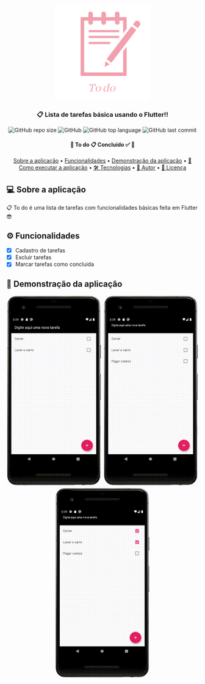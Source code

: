 <p align="center">
  <img src="https://github.com/claylton/to_do/blob/master/readme-elements/banner.png" height="250" width="250" alt="Unform" />
</p>

<h3 align="center">
  📋 Lista de tarefas básica usando o Flutter!!
</h3>

<div align="center">
  
 ![GitHub repo size](https://img.shields.io/github/repo-size/claylton/to_do)
 ![GitHub](https://img.shields.io/github/license/claylton/to_do)
 ![GitHub top language](https://img.shields.io/github/languages/top/claylton/to_do)
 ![GitHub last commit](https://img.shields.io/github/last-commit/claylton/to_do)

</div>

<h4 align="center"> 
	🚧  To do 📋 Concluído ✅ 🚧
</h4>

<p align="center">
 <a href="#sobre">Sobre a aplicação</a> •
 <a href="#funcionalidades">Funcionalidades</a> • 
 <a href="#tecnologias">Demonstração da aplicação</a> • 
 <a href="#executar">🚀 Como executar a aplicação</a> • 
 <a href="#tecnologias">🛠 Tecnologias</a> •
 <a href="#autor">🦸 Autor</a> •
 <a href="#licenca">📝 Licença</a>
</p>

## 💻 Sobre a aplicação
📋 To do é uma lista de tarefas com funcionalidades básicas feita em Flutter 😎

## ⚙️ Funcionalidades
- [x] Cadastro de tarefas
- [x] Excluir tarefas
- [x] Marcar tarefas como concluida

## 📱 Demonstração da aplicação
<p align="center">
  <img alt="Demo on Netlify" src="https://github.com/claylton/to_do/blob/master/readme-elements/Adicionar.gif" height="500" width="250">
  <img alt="Demo on Netlify" src="https://github.com/claylton/to_do/blob/master/readme-elements/Concluir.gif" height="500" width="250">
  <img alt="Demo on Netlify" src="https://github.com/claylton/to_do/blob/master/readme-elements/Remover.gif" height="500" width="250">
</p>
